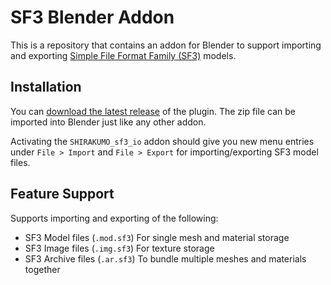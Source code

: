 # SF3 Blender Addon
This is a repository that contains an addon for Blender to support importing and exporting [Simple File Format Family (SF3)](https://shirakumo.org/docs/sf3) models.

## Installation
You can [download the latest release](https://shirakumo.org/project/sf3-blender-addon/releases/latest/) of the plugin. The zip file can be imported into Blender just like any other addon.

Activating the ``SHIRAKUMO_sf3_io`` addon should give you new menu entries under ``File > Import`` and ``File > Export`` for importing/exporting SF3 model files.

## Feature Support
Supports importing and exporting of the following:

- SF3 Model files (``.mod.sf3``)
  For single mesh and material storage
- SF3 Image files (``.img.sf3``)
  For texture storage
- SF3 Archive files (``.ar.sf3``)
  To bundle multiple meshes and materials together
